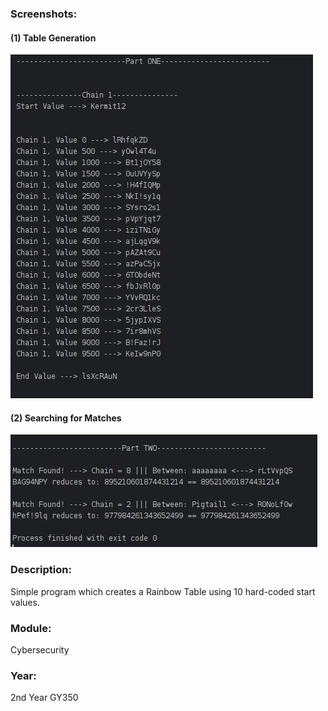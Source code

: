 ### Screenshots:
#### (1) Table Generation
![Table Generation](../1-Screenshots/Rainbow-Tables-1.png)

#### (2) Searching for Matches
![Searching for Matches](../1-Screenshots/Rainbow-Tables-2.png)

### Description: 
Simple program which creates a Rainbow Table using 10 hard-coded start values.

### Module: 
Cybersecurity

### Year: 
2nd Year GY350
